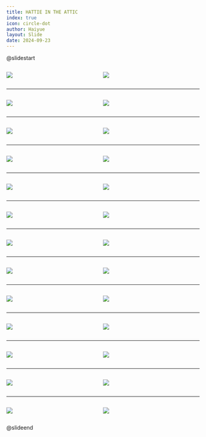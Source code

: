 ```yaml
---
title: HATTIE IN THE ATTIC
index: true
icon: circle-dot
author: Haiyue
layout: Slide
date: 2024-09-23
---
```

 
@slidestart

<div style="display:flex">
<div style="flex:1">

![](/reading/english/Level-Q/HATTIE%20IN%20THE%20ATTIC/001.webp)
</div>
<div style="flex:1">

![](/reading/english/Level-Q/HATTIE%20IN%20THE%20ATTIC/002.webp)
</div>
</div>

---

<div style="display:flex">
<div style="flex:1">

![](/reading/english/Level-Q/HATTIE%20IN%20THE%20ATTIC/003.webp)
</div>
<div style="flex:1">

![](/reading/english/Level-Q/HATTIE%20IN%20THE%20ATTIC/004.webp)
</div>
</div>

---

<div style="display:flex">
<div style="flex:1">

![](/reading/english/Level-Q/HATTIE%20IN%20THE%20ATTIC/005.webp)
</div>
<div style="flex:1">

![](/reading/english/Level-Q/HATTIE%20IN%20THE%20ATTIC/006.webp)
</div>
</div>

---

<div style="display:flex">
<div style="flex:1">

![](/reading/english/Level-Q/HATTIE%20IN%20THE%20ATTIC/007.webp)
</div>
<div style="flex:1">

![](/reading/english/Level-Q/HATTIE%20IN%20THE%20ATTIC/008.webp)
</div>
</div>

---

<div style="display:flex">
<div style="flex:1">

![](/reading/english/Level-Q/HATTIE%20IN%20THE%20ATTIC/009.webp)
</div>
<div style="flex:1">

![](/reading/english/Level-Q/HATTIE%20IN%20THE%20ATTIC/010.webp)
</div>
</div>

---

<div style="display:flex">
<div style="flex:1">

![](/reading/english/Level-Q/HATTIE%20IN%20THE%20ATTIC/011.webp)
</div>
<div style="flex:1">

![](/reading/english/Level-Q/HATTIE%20IN%20THE%20ATTIC/012.webp)
</div>
</div>

---

<div style="display:flex">
<div style="flex:1">

![](/reading/english/Level-Q/HATTIE%20IN%20THE%20ATTIC/013.webp)
</div>
<div style="flex:1">

![](/reading/english/Level-Q/HATTIE%20IN%20THE%20ATTIC/014.webp)
</div>
</div>

---

<div style="display:flex">
<div style="flex:1">

![](/reading/english/Level-Q/HATTIE%20IN%20THE%20ATTIC/015.webp)
</div>
<div style="flex:1">

![](/reading/english/Level-Q/HATTIE%20IN%20THE%20ATTIC/016.webp)
</div>
</div>

---

<div style="display:flex">
<div style="flex:1">

![](/reading/english/Level-Q/HATTIE%20IN%20THE%20ATTIC/017.webp)
</div>
<div style="flex:1">

![](/reading/english/Level-Q/HATTIE%20IN%20THE%20ATTIC/018.webp)
</div>
</div>

---

<div style="display:flex">
<div style="flex:1">

![](/reading/english/Level-Q/HATTIE%20IN%20THE%20ATTIC/019.webp)
</div>
<div style="flex:1">

![](/reading/english/Level-Q/HATTIE%20IN%20THE%20ATTIC/020.webp)
</div>
</div>

---

<div style="display:flex">
<div style="flex:1">

![](/reading/english/Level-Q/HATTIE%20IN%20THE%20ATTIC/021.webp)
</div>
<div style="flex:1">

![](/reading/english/Level-Q/HATTIE%20IN%20THE%20ATTIC/022.webp)
</div>
</div>

---

<div style="display:flex">
<div style="flex:1">

![](/reading/english/Level-Q/HATTIE%20IN%20THE%20ATTIC/023.webp)
</div>
<div style="flex:1">

![](/reading/english/Level-Q/HATTIE%20IN%20THE%20ATTIC/024.webp)
</div>
</div>

---

<div style="display:flex">
<div style="flex:1">

![](/reading/english/Level-Q/HATTIE%20IN%20THE%20ATTIC/025.webp)
</div>
<div style="flex:1">

![](/reading/english/Level-Q/HATTIE%20IN%20THE%20ATTIC/026.webp)
</div>
</div>

@slideend